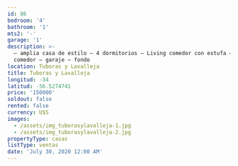 ```yaml
---
id: 86
bedroom: '4'
bathroom: '1'
mts2: '-'
garage: '1'
description: >-
  – amplia casa de estilo – 4 dormitorios – Living comedor con estufa – cocina
  comedor – garaje – fondo
location: Tuboras y Lavalleja
title: Tuboras y Lavalleja
longitud: -34
latitud: -56.5274741
price: '150000'
soldout: false
rented: false
currency: U$S
images:
  - /assets/img_tuborasylavalleja-1.jpg
  - /assets/img_tuborasylavalleja-2.jpg
propertyType: casas
listType: ventas
date: 'July 30, 2020 12:00 AM'
---
```


